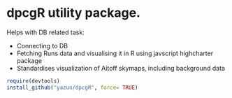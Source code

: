 # dpcgR utility package.

Helps with DB related task:
* Connecting to DB
* Fetching Runs data and visualising it in R using javscript highcharter package
* Standardises visualization of Aitoff skymaps, including background data

```R
require(devtools)
install_github("yazun/dpcgR", force= TRUE)
```

